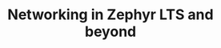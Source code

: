 ---
categories:
- bkk19
description: Zephyr 1.14 is a long-expected LTS (Long-Term Support) release for Zephyr
  RTOS (https://www.zephyrproject.org/), a Linux Foundation project . A lot of effort
  went both into extending networking support for it and making it stable. This session
  discusses both things which fit and didnt fit into the LTS release.
image:
  featured: 'true'
  path: /assets/images/featured-images/bkk19/BKK19-113.png
session_attendee_num: '12'
session_id: BKK19-113
session_room: Session Room 3 (Lotus 10)
session_slot:
  end_time: '2019-04-01 15:55:00'
  start_time: '2019-04-01 15:30:00'
session_speakers:
- speaker_bio: Paul is a member of Linaro LITE team, who specializes in networking
    and application frameworks.
  speaker_company: Linaro
  speaker_image: /assets/images/speakers/bkk19/paul-sokolovsky.jpg
  speaker_location: ''
  speaker_name: Paul Sokolovsky
  speaker_position: IoT Engineer
  speaker_username: paul.sokolovsky
session_track: IoT and Embedded
tag: session
tags:
- Open Source Development
- IoT and Embedded
- Networking
title: Networking in Zephyr LTS and beyond
---